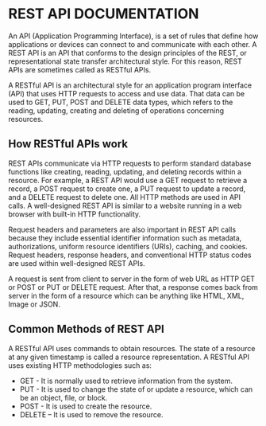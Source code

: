 
# REST API DOCUMENTATION

An API (Application Programming Interface), is a set of rules that define how applications or devices can connect to and communicate with each other. A REST API is an API that conforms to the design principles of the REST, or representational state transfer architectural style. For this reason, REST APIs are sometimes called as RESTful APIs.

A RESTful API is an architectural style for an application program interface (API) that uses HTTP requests to access and use data. That data can be used to GET, PUT, POST and DELETE data types, which refers to the reading, updating, creating and deleting of operations concerning resources.

## How RESTful APIs work

REST APIs communicate via HTTP requests to perform standard database functions like creating, reading, updating, and deleting records within a resource. For example, a REST API would use a GET request to retrieve a record, a POST request to create one, a PUT request to update a record, and a DELETE request to delete one. All HTTP methods are used in API calls. A well-designed REST API is similar to a website running in a web browser with built-in HTTP functionality.

Request headers and parameters are also important in REST API calls because they include essential identifier information such as metadata, authorizations, uniform resource identifiers (URIs), caching, and cookies. Request headers, response headers, and conventional HTTP status codes are used within well-designed REST APIs.

A request is sent from client to server in the form of web URL as HTTP GET or POST or PUT or DELETE request. After that, a response comes back from server in the form of a resource which can be anything like HTML, XML, Image or JSON.

## Common Methods of REST API

A RESTful API uses commands to obtain resources. The state of a resource at any given timestamp is called a resource representation. A RESTful API uses existing HTTP methodologies such as:

- GET - It is normally used to retrieve information from the system.
- PUT - It is used to change the state of or update a resource, which can be an object, file, or block.
- POST - It is used to create the resource.
- DELETE – It is used to remove the resource.